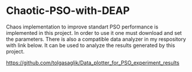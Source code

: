 # Chaotic-PSO-with-DEAP
Chaos implementation to improve standart PSO performance is implemented in this project.
In order to use it one must download and set the parameters. 
There is also a compatible data analyzer in my respository with link below. 
It can be used to analyze the results generated by this project.

https://github.com/tolgasaglik/Data_plotter_for_PSO_experiment_results
